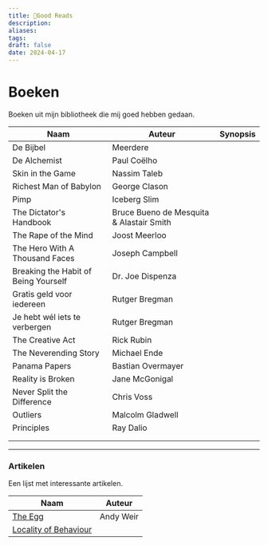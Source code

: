 ```yaml
---
title: 📖Good Reads
description: 
aliases: 
tags: 
draft: false
date: 2024-04-17
---
```

# Boeken
Boeken uit mijn bibliotheek die mij goed hebben gedaan.

| Naam                                 | Auteur                                   | Synopsis |
| ------------------------------------ | ---------------------------------------- | -------- |
| De Bijbel                            | Meerdere                                 |          |
| De Alchemist                         | Paul Coëlho                              |          |
| Skin in the Game                     | Nassim Taleb                             |          |
| Richest Man of Babylon               | George Clason                            |          |
| Pimp                                 | Iceberg Slim                             |          |
| The Dictator's Handbook              | Bruce Bueno de Mesquita & Alastair Smith |          |
| The Rape of the Mind                 | Joost Meerloo                            |          |
| The Hero With A Thousand Faces       | Joseph Campbell                          |          |
| Breaking the Habit of Being Yourself | Dr. Joe Dispenza                         |          |
| Gratis geld voor iedereen            | Rutger Bregman                           |          |
| Je hebt wél iets te verbergen        | Rutger Bregman                           |          |
| The Creative Act                     | Rick Rubin                               |          |
| The Neverending Story                | Michael Ende                             |          |
| Panama Papers                        | Bastian Overmayer                        |          |
| Reality is Broken                    | Jane McGonigal                           |          |
| Never Split the Difference           | Chris Voss                               |          |
| Outliers                             | Malcolm Gladwell                         |          |
| Principles                           | Ray Dalio                                |          |
|                                      |                                          |          |
|                                      |                                          |          |

---
### Artikelen
Een lijst met interessante artikelen.

| Naam                                                                    | Auteur    |
| ----------------------------------------------------------------------- | --------- |
| [The Egg](https://www.galactanet.com/oneoff/theegg_nl.html)             | Andy Weir |
| [Locality of Behaviour](https://htmx.org/essays/locality-of-behaviour/) |           |
